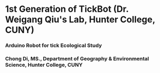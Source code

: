 # 1st Generation of TickBot (Dr. Weigang Qiu's Lab, Hunter College, CUNY)
### Arduino Robot for tick Ecological Study
### Chong Di, MS., Department of Geography & Environmental Science, Hunter College, CUNY
